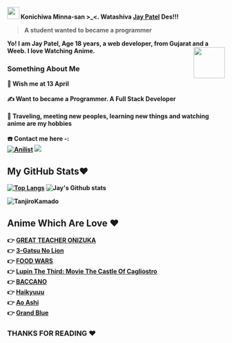 <b> <img src="https://user-images.githubusercontent.com/1303154/88677602-1635ba80-d120-11ea-84d8-d263ba5fc3c0.gif" width="28px"> Konichiwa Minna-san >_<. Watashiva [Jay Patel](https://github.com/JayPatel1314) Des!!! <b>
> A student wanted to became a programmer 

Yo! I am Jay Patel, Age 18 years, a web developer, from Gujarat and a Weeb. I love Watching Anime.
<img src="https://64.media.tumblr.com/34784257378ce2c51675599159735772/tumblr_nd3b8i2gL01sedjuto1_400.gifv" align="right" width="72"/>

### Something About Me

🎂 Wish me at 13 April </br>
</br>
✍️ Want to became a Programmer. A Full Stack Developer </br>
</br>
🚅 Traveling, meeting new peoples, learning new things and watching anime are my hobbies </br>
</br>
☎️ Contact me here -: </br>
[![Anilist](https://img.shields.io/badge/Anilist-blue.svg?style=for-the-badge&logo=anilist)](https://anilist.co/user/JayPatel1314/)
<a href="jaypatelxd1314@gmail.com"><img src="https://img.shields.io/badge/Gmail-black.svg?style=for-the-badge&logo=gmail"></a>

## My GitHub Stats❤️
[![Top Langs](https://github-readme-stats.vercel.app/api/top-langs/?username=JayPatel1314&layout=compact&theme=radical)](https://github.com/JayPatel1314)
![Jay's Github stats](https://github-readme-stats.vercel.app/api?username=JayPatel1314&show_icons=true&theme=tokyonight)
<p align="left"> <img src="https://komarev.com/ghpvc/?username=JayPatel1314&label=Profile%20Views&color=orange&style=flat-square" alt="TanjiroKamado" /> </p>


## Anime Which Are Love ❤️
👉 [GREAT TEACHER ONIZUKA](https://myanimelist.net/anime/245/Great_Teacher_Onizuka) </br>
👉 [3-Gatsu No Lion](https://myanimelist.net/anime/31646/3-gatsu_no_Lion) </br>
👉 [FOOD WARS](https://myanimelist.net/anime/28171/Shokugeki_no_Souma) </br>
👉 [Lupin The Third: Movie The Castle Of Cagliostro](https://myanimelist.net/anime/1430/Lupin_III__Cagliostro_no_Shiro) </br>
👉 [BACCANO](https://myanimelist.net/anime/2251/Baccano) </br>
👉 [Haikyuuu](https://myanimelist.net/anime/20583/Haikyuu?q=haikyuu&cat=anime) </br>
👉 [Ao Ashi](https://myanimelist.net/anime/49052/Ao_Ashi?q=ao%20ashi&cat=anime) </br>
👉 [Grand Blue](https://myanimelist.net/anime/37105/Grand_Blue?q=grand%20blue&cat=anime)

### THANKS FOR READING ❤️
